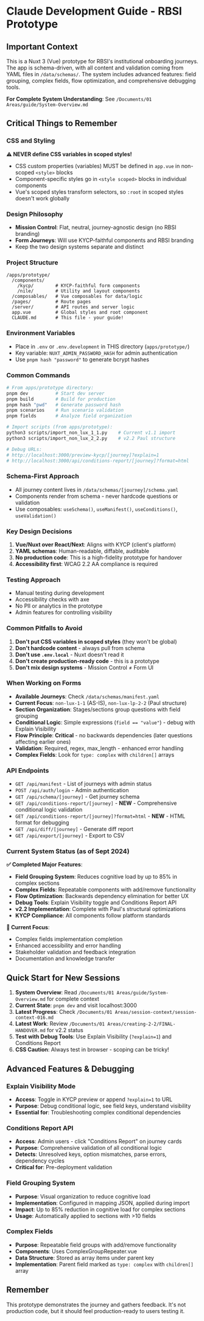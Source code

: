 # Claude Development Guide - RBSI Prototype

## Important Context
This is a Nuxt 3 (Vue) prototype for RBSI's institutional onboarding journeys. The app is schema-driven, with all content and validation coming from YAML files in `/data/schemas/`. The system includes advanced features: field grouping, complex fields, flow optimization, and comprehensive debugging tools.

**For Complete System Understanding**: See `/Documents/01 Areas/guide/System-Overview.md`

## Critical Things to Remember

### CSS and Styling
**⚠️ NEVER define CSS variables in scoped styles!**
- CSS custom properties (variables) MUST be defined in `app.vue` in non-scoped `<style>` blocks
- Component-specific styles go in `<style scoped>` blocks in individual components
- Vue's scoped styles transform selectors, so `:root` in scoped styles doesn't work globally

### Design Philosophy
- **Mission Control**: Flat, neutral, journey-agnostic design (no RBSI branding)
- **Form Journeys**: Will use KYCP-faithful components and RBSI branding
- Keep the two design systems separate and distinct

### Project Structure
```
/apps/prototype/
  /components/
    /kycp/        # KYCP-faithful form components
    /nile/        # Utility and layout components
  /composables/   # Vue composables for data/logic
  /pages/         # Route pages
  /server/        # API routes and server logic
  app.vue         # Global styles and root component
  CLAUDE.md       # This file - your guide!
```

### Environment Variables
- Place in `.env` or `.env.development` in THIS directory (`apps/prototype/`)
- Key variable: `NUXT_ADMIN_PASSWORD_HASH` for admin authentication
- Use `pnpm hash "password"` to generate bcrypt hashes

### Common Commands
```bash
# From apps/prototype directory:
pnpm dev          # Start dev server
pnpm build        # Build for production
pnpm hash "pwd"   # Generate password hash
pnpm scenarios    # Run scenario validation
pnpm fields       # Analyze field organization

# Import scripts (from apps/prototype):
python3 scripts/import_non_lux_1_1.py    # Current v1.1 import
python3 scripts/import_non_lux_2_2.py    # v2.2 Paul structure

# Debug URLs:
# http://localhost:3000/preview-kycp/[journey]?explain=1
# http://localhost:3000/api/conditions-report/[journey]?format=html
```

### Schema-First Approach
- All journey content lives in `/data/schemas/[journey]/schema.yaml`
- Components render from schema - never hardcode questions or validation
- Use composables: `useSchema()`, `useManifest()`, `useConditions()`, `useValidation()`

### Key Design Decisions
1. **Vue/Nuxt over React/Next**: Aligns with KYCP (client's platform)
2. **YAML schemas**: Human-readable, diffable, auditable
3. **No production code**: This is a high-fidelity prototype for handover
4. **Accessibility first**: WCAG 2.2 AA compliance is required

### Testing Approach
- Manual testing during development
- Accessibility checks with axe
- No PII or analytics in the prototype
- Admin features for controlling visibility

### Common Pitfalls to Avoid
1. **Don't put CSS variables in scoped styles** (they won't be global)
2. **Don't hardcode content** - always pull from schema
3. **Don't use `.env.local`** - Nuxt doesn't read it
4. **Don't create production-ready code** - this is a prototype
5. **Don't mix design systems** - Mission Control ≠ Form UI

### When Working on Forms
- **Available Journeys**: Check `/data/schemas/manifest.yaml`
- **Current Focus**: `non-lux-1-1` (AS-IS), `non-lux-lp-2-2` (Paul structure)
- **Section Organization**: Stages/sections group questions with field grouping
- **Conditional Logic**: Simple expressions (`field == "value"`) - debug with Explain Visibility
- **Flow Principle**: **Critical** - no backwards dependencies (later questions affecting earlier ones)
- **Validation**: Required, regex, max_length - enhanced error handling
- **Complex Fields**: Look for `type: complex` with `children[]` arrays

### API Endpoints
- `GET /api/manifest` - List of journeys with admin status
- `POST /api/auth/login` - Admin authentication
- `GET /api/schema/[journey]` - Get journey schema
- `GET /api/conditions-report/[journey]` - **NEW** - Comprehensive conditional logic validation
- `GET /api/conditions-report/[journey]?format=html` - **NEW** - HTML format for debugging
- `GET /api/diff/[journey]` - Generate diff report
- `GET /api/export/[journey]` - Export to CSV

### Current System Status (as of Sept 2024)
**✅ Completed Major Features**:
- **Field Grouping System**: Reduces cognitive load by up to 85% in complex sections
- **Complex Fields**: Repeatable components with add/remove functionality
- **Flow Optimization**: Backwards dependency elimination for better UX
- **Debug Tools**: Explain Visibility toggle and Conditions Report API
- **v2.2 Implementation**: Complete with Paul's structural optimizations
- **KYCP Compliance**: All components follow platform standards

**🔄 Current Focus**:
- Complex fields implementation completion
- Enhanced accessibility and error handling
- Stakeholder validation and feedback integration
- Documentation and knowledge transfer

## Quick Start for New Sessions
1. **System Overview**: Read `/Documents/01 Areas/guide/System-Overview.md` for complete context
2. **Current State**: `pnpm dev` and visit localhost:3000
3. **Latest Progress**: Check `/Documents/01 Areas/session-context/session-context-016.md`
4. **Latest Work**: Review `/Documents/01 Areas/creating-2-2/FINAL-HANDOVER.md` for v2.2 status
5. **Test with Debug Tools**: Use Explain Visibility (`?explain=1`) and Conditions Report
6. **CSS Caution**: Always test in browser - scoping can be tricky!

## Advanced Features & Debugging

### Explain Visibility Mode
- **Access**: Toggle in KYCP preview or append `?explain=1` to URL
- **Purpose**: Debug conditional logic, see field keys, understand visibility
- **Essential for**: Troubleshooting complex conditional dependencies

### Conditions Report API
- **Access**: Admin users - click "Conditions Report" on journey cards
- **Purpose**: Comprehensive validation of all conditional logic
- **Detects**: Unresolved keys, option mismatches, parse errors, dependency cycles
- **Critical for**: Pre-deployment validation

### Field Grouping System
- **Purpose**: Visual organization to reduce cognitive load
- **Implementation**: Configured in mapping JSON, applied during import
- **Impact**: Up to 85% reduction in cognitive load for complex sections
- **Usage**: Automatically applied to sections with >10 fields

### Complex Fields
- **Purpose**: Repeatable field groups with add/remove functionality
- **Components**: Uses ComplexGroupRepeater.vue
- **Data Structure**: Stored as array items under parent key
- **Implementation**: Parent field marked as `type: complex` with `children[]` array

## Remember
This prototype demonstrates the journey and gathers feedback. It's not production code, but it should feel production-ready to users testing it.